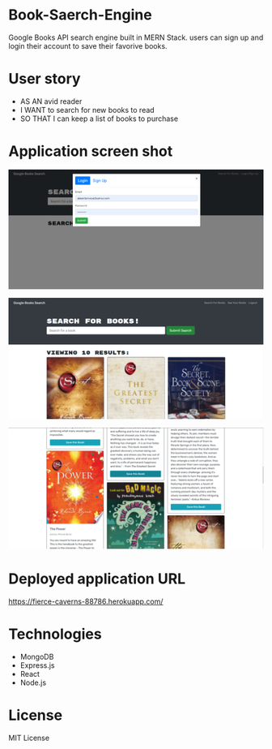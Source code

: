 # Book-Saerch-Engine

Google Books API search engine built in MERN Stack.  users can sign up and login their account to save their favorive books. 

# User story

- AS AN avid reader
- I WANT to search for new books to read
- SO THAT I can keep a list of books to purchase

# Application screen shot

![](assets\images\Screenshot(12).png?raw=true)

![](assets\images\Screenshot(13).png?raw=true)

![](assets\images\Screenshot(14).png?raw=true)




# Deployed application URL

 https://fierce-caverns-88786.herokuapp.com/

# Technologies

- MongoDB
- Express.js
- React
- Node.js


# License
MIT License